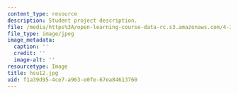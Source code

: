 ```yaml
---
content_type: resource
description: Student project description.
file: /media/https%3A/open-learning-course-data-rc.s3.amazonaws.com/4-341-introduction-to-photography-fall-2002/f1a39d954ce7a963e0fe67ea84613760_hsu12.jpg
file_type: image/jpeg
image_metadata:
  caption: ''
  credit: ''
  image-alt: ''
resourcetype: Image
title: hsu12.jpg
uid: f1a39d95-4ce7-a963-e0fe-67ea84613760
---
```

